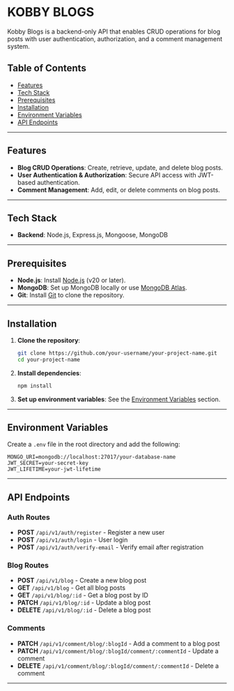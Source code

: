 # KOBBY BLOGS

Kobby Blogs is a backend-only API that enables CRUD operations for blog posts with user authentication, authorization, and a comment management system.

## Table of Contents

- [Features](#features)
- [Tech Stack](#tech-stack)
- [Prerequisites](#prerequisites)
- [Installation](#installation)
- [Environment Variables](#environment-variables)
- [API Endpoints](#api-endpoints)

---

## Features

- **Blog CRUD Operations**: Create, retrieve, update, and delete blog posts.
- **User Authentication & Authorization**: Secure API access with JWT-based authentication.
- **Comment Management**: Add, edit, or delete comments on blog posts.

---

## Tech Stack

- **Backend**: Node.js, Express.js, Mongoose, MongoDB

---

## Prerequisites

- **Node.js**: Install [Node.js](https://nodejs.org/) (v20 or later).
- **MongoDB**: Set up MongoDB locally or use [MongoDB Atlas](https://www.mongodb.com/cloud/atlas).
- **Git**: Install [Git](https://git-scm.com/) to clone the repository.

---

## Installation

1. **Clone the repository**:

   ```bash
   git clone https://github.com/your-username/your-project-name.git
   cd your-project-name
   ```

2. **Install dependencies**:

   ```bash
   npm install
   ```

3. **Set up environment variables**:
   See the [Environment Variables](#environment-variables) section.

---

## Environment Variables

Create a `.env` file in the root directory and add the following:

```env
MONGO_URI=mongodb://localhost:27017/your-database-name
JWT_SECRET=your-secret-key
JWT_LIFETIME=your-jwt-lifetime
```

---

## API Endpoints

### Auth Routes

- **POST** `/api/v1/auth/register` - Register a new user
- **POST** `/api/v1/auth/login` - User login
- **POST** `/api/v1/auth/verify-email` - Verify email after registration

### Blog Routes

- **POST** `/api/v1/blog` - Create a new blog post
- **GET** `/api/v1/blog` - Get all blog posts
- **GET** `/api/v1/blog/:id` - Get a blog post by ID
- **PATCH** `/api/v1/blog/:id` - Update a blog post
- **DELETE** `/api/v1/blog/:id` - Delete a blog post

### Comments

- **PATCH** `/api/v1/comment/blog/:blogId` - Add a comment to a blog post
- **PATCH** `/api/v1/comment/blog/:blogId/comment/:commentId` - Update a comment
- **DELETE** `/api/v1/comment/blog/:blogId/comment/:commentId` - Delete a comment

---
